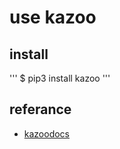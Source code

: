 # use kazoo

## install

'''
$ pip3 install kazoo
'''

## referance
* [kazoodocs](http://kazoo.readthedocs.io/en/latest/basic_usage.html)

